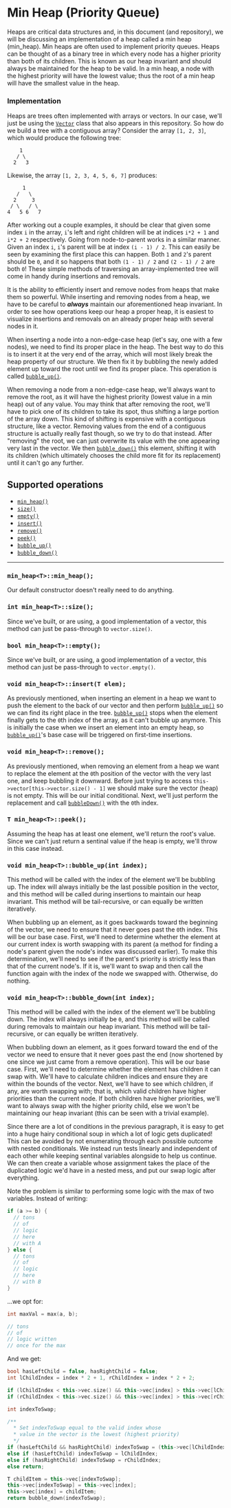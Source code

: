 # Min Heap (Priority Queue)

Heaps are critical data structures and, in this document (and repository), we will be discussing an implementation of a heap called
a min heap (min_heap). Min heaps are often used to implement priority queues. Heaps can be thought of as a binary tree in which every
node has a higher priority than both of its children. This is known as our heap invariant and should always be maintained for the
heap to be valid. In a min heap, a node with the highest priority will have the lowest value; thus the root of a min heap will have
the smallest value in the heap.

### Implementation

Heaps are trees often implemented with arrays or vectors. In our case, we'll just be using the
[`Vector`](https://github.com/domfarolino/algorithms/tree/master/src/datastructures/Vector) class that also
appears in this repository. So how do we build a tree with a contiguous array? Consider the array
`[1, 2, 3]`, which would produce the following tree:

```
    1
   / \
  2   3
```

Likewise, the array `[1, 2, 3, 4, 5, 6, 7]` produces:

```
     1
   /   \
  2     3
 / \   / \
4   5 6   7
```

After working out a couple examples, it should be clear that given some index `i` in the array, `i`'s left and right children
will be at indices `i*2 + 1` and `i*2 + 2` respectively. Going from node-to-parent works in a similar manner. Given an index
`i`, `i`'s parent will be at index `(i - 1) / 2`. This can easily be seen by examining the first place this can happen.
Both `1` and `2`'s parent should be `0`, and it so happens that both `(1 - 1) / 2` and `(2 - 1) / 2` are both `0`! These simple
methods of traversing an array-implemented tree will come in handy during insertions and removals.

It is the ability to efficiently insert and remove nodes from heaps that make them so powerful. While inserting and removing nodes
from a heap, we have to be careful to ***always*** maintain our aforementioned heap invariant. In order to see how operations keep
our heap a proper heap, it is easiest to visualize insertions and removals on an already proper heap with several nodes in it.

When inserting a node into a non-edge-case heap (let's say, one with a few nodes), we need to find its proper place in the heap. The
best way to do this is to insert it at the very end of the array, which will most likely break the heap property of our structure. We
then fix it by bubbling the newly added element up toward the root until we find its proper place. This operation is called
[`bubble_up()`](#bubble-up).

When removing a node from a non-edge-case heap, we'll always want to remove the root, as it will have the highest priority (lowest value in
a min heap) out of any value. You may think that after removing the root, we'll have to pick one of its children to take its spot, thus
shifting a large portion of the array down. This kind of shifting is expensive with a contiguous structure, like a vector. Removing values
from the end of a contiguous structure is actually really fast though, so we try to do that instead. After "removing" the root, we can just
overwrite its value with the one appearing very last in the vector. We then [`bubble_down()`](#bubble-down) this element, shifting it with
its children (which ultimately chooses the child more fit for its replacement) until it can't go any further.

## Supported operations

 - [`min_heap()`](#default-constructor)
 - [`size()`](#size)
 - [`empty()`](#empty)
 - [`insert()`](#insert)
 - [`remove()`](#remove)
 - [`peek()`](#peek)
 - [`bubble_up()`](#bubble-up)
 - [`bubble_down()`](#bubble-down)

----

<a name="default-constructor"></a>
### `min_heap<T>::min_heap();`

Our default constructor doesn't really need to do anything.

<a name="size"></a>
### `int min_heap<T>::size();`

Since we've built, or are using, a good implementation of a vector, this method can just be pass-through to `vector.size()`.

<a name="empty"></a>
### `bool min_heap<T>::empty();`

Since we've built, or are using, a good implementation of a vector, this method can just be pass-through to `vector.empty()`.

<a name="insert"></a>
### `void min_heap<T>::insert(T elem);`

As previously mentioned, when inserting an element in a heap we want to push the element to the back of our vector and then
perform [`bubble_up()`](#bubble-up) so we can find its right place in the tree. [`bubble_up()`](#bubble-up) stops when the element
finally gets to the `0`th index of the array, as it can't bubble up anymore. This is initially the case when we insert an element
into an empty heap, so [`bubble_up()`](#bubble-up)'s base case will be triggered on first-time insertions.

<a name="remove"></a>
### `void min_heap<T>::remove();`

As previously mentioned, when removing an element from a heap we want to replace the element at the `0`th position of the vector with
the very last one, and keep bubbling it downward. Before just trying to access `this->vector[this->vector.size() - 1]` we should make
sure the vector (heap) is not empty. This will be our initial conditional. Next, we'll just perform the replacement and
call [`bubbleDown()`](#bubble-down) with the `0`th index.

<a name="peek"></a>
### `T min_heap<T>::peek();`

Assuming the heap has at least one element, we'll return the root's value. Since we can't just return a sentinal value if the heap is
empty, we'll throw in this case instead.

<a name="bubble-up"></a>
### `void min_heap<T>::bubble_up(int index);`

This method will be called with the index of the element we'll be bubbling up. The index will always initially be the last possible position
in the vector, and this method will be called during insertions to maintain our heap invariant. This method will be tail-recursive, or can
equally be written iteratively.

When bubbling up an element, as it goes backwards toward the beginning of the vector, we need to ensure that it never goes past the `0`th index.
This will be our base case. First, we'll need to determine whether the element at our current index is worth swapping with its parent (a method
for finding a node's parent given the node's index was discussed earlier). To make this determination, we'll need to see if the parent's priority
is strictly less than that of the current node's. If it is, we'll want to swap and then call the function again with the index of the node we
swapped with. Otherwise, do nothing.

<a name="bubble-down"></a>
### `void min_heap<T>::bubble_down(int index);`

This method will be called with the index of the element we'll be bubbling down. The index will always initially be `0`, and this
method will be called during removals to maintain our heap invariant. This method will be tail-recursive, or can equally be
written iteratively.

When bubbling down an element, as it goes forward toward the end of the vector we need to ensure that it never goes past the
end (now shortened by one since we just came from a remove operation). This will be our base case. First, we'll need to determine
whether the element has children it can swap with. We'll have to calculate children indices and ensure they are within the bounds
of the vector. Next, we'll have to see which children, if any, are worth swapping with; that is, which valid children have higher
priorities than the current node. If both children have higher priorities, we'll want to always swap with the higher priority
child, else we won't be maintaining our heap invariant (this can be seen with a trivial example).

Since there are a lot of conditions in the previous paragraph, it is easy to get into a huge hairy conditional soup in which a
lot of logic gets duplicated! This can be avoided by not enumerating through each possible outcome with nested conditionals. We
instead run tests linearly and independent of each other while keeping sentinal variables alongside to help us continue. We can
then create a variable whose assignment takes the place of the duplicated logic we'd have in a nested mess, and put our swap logic
after everything.

Note the problem is similar to performing some logic with the max of two variables. Instead of writing:

```cpp
if (a >= b) {
  // tons
  // of
  // logic
  // here
  // with A
} else {
  // tons
  // of
  // logic
  // here
  // with B
}
```

...we opt for:

```cpp
int maxVal = max(a, b);

// tons
// of
// logic written
// once for the max
```

And we get:

```cpp
bool hasLeftChild = false, hasRightChild = false;
int lChildIndex = index * 2 + 1, rChildIndex = index * 2 + 2;

if (lChildIndex < this->vec.size() && this->vec[index] > this->vec[lChildIndex]) hasLeftChild = true;
if (rChildIndex < this->vec.size() && this->vec[index] > this->vec[rChildIndex]) hasRightChild = true;

int indexToSwap;

/**
  * Set indexToSwap equal to the valid index whose
  * value in the vector is the lowest (highest priority)
  */
if (hasLeftChild && hasRightChild) indexToSwap = (this->vec[lChildIndex] <= this->vec[rChildIndex]) ? lChildIndex : rChildIndex;
else if (hasLeftChild) indexToSwap = lChildIndex;
else if (hasRightChild) indexToSwap = rChildIndex;
else return;

T childItem = this->vec[indexToSwap];
this->vec[indexToSwap] = this->vec[index];
this->vec[index] = childItem;
return bubble_down(indexToSwap);
```
